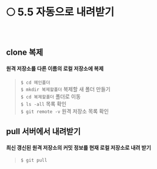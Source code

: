 🌕 5.5 자동으로 내려받기
====================
<br>

clone 복제
---------
#### 원격 저장소를 다른 이름의 로컬 저장소에 복제
  > `$ cd 메인폴더`   
  > `$ mkdir 복제할폴더` 복제할 새 폴더 만들기   
  > `$ cd 복제할폴더` 폴더로 이동   
  > `$ ls -all` 목록 확인   
  > `$ git remote -v` 원격 저장소 목록 확인   

pull 서버에서 내려받기
-----------------
#### 최신 갱신된 원격 저장소의 커밋 정보를 현재 로컬 저장소로 내려 받기
  > `$ git pull`
